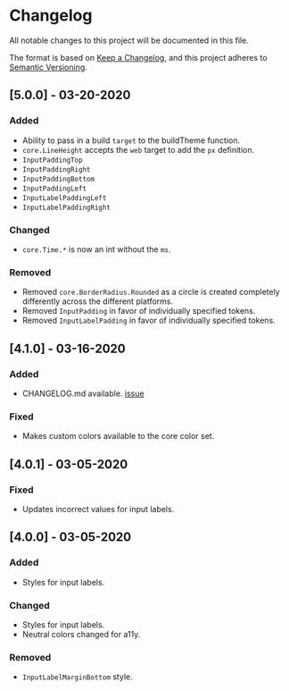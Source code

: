 # Changelog
All notable changes to this project will be documented in this file.

The format is based on [Keep a Changelog](https://keepachangelog.com/en/1.0.0/),
and this project adheres to [Semantic Versioning](https://semver.org/spec/v2.0.0.html).

## [5.0.0] - 03-20-2020

### Added
- Ability to pass in a build `target` to the buildTheme function.
- `core.LineHeight` accepts the `web` target to add the `px` definition.
- `InputPaddingTop`
- `InputPaddingRight`
- `InputPaddingBottom`
- `InputPaddingLeft`
- `InputLabelPaddingLeft`
- `InputLabelPaddingRight`

### Changed
- `core.Time.*` is now an int without the `ms`.

### Removed
- Removed `core.BorderRadius.Rounded` as a circle is created completely differently across the different platforms.
- Removed `InputPadding` in favor of individually specified tokens.
- Removed `InputLabelPadding` in favor of individually specified tokens.


## [4.1.0] - 03-16-2020

### Added
- CHANGELOG.md available. [issue](https://github.com/mxenabled/mx-design-tokens/issues/18)

### Fixed
- Makes custom colors available to the core color set.

## [4.0.1] - 03-05-2020

### Fixed
- Updates incorrect values for input labels.

## [4.0.0] - 03-05-2020

### Added
- Styles for input labels.

### Changed
- Styles for input labels.
- Neutral colors changed for a11y.

### Removed
- `InputLabelMarginBottom` style.

